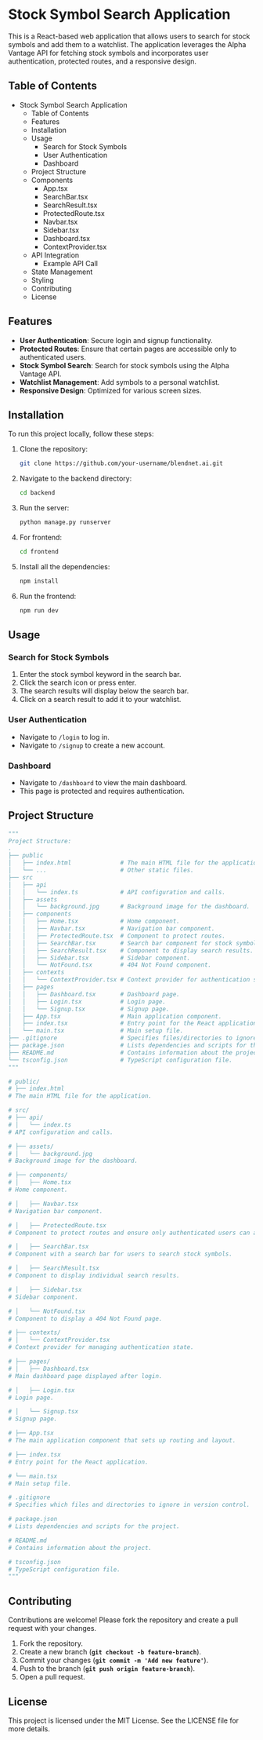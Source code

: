 # Stock Symbol Search Application

This is a React-based web application that allows users to search for stock symbols and add them to a watchlist. The application leverages the Alpha Vantage API for fetching stock symbols and incorporates user authentication, protected routes, and a responsive design.

## Table of Contents

- Stock Symbol Search Application
  - Table of Contents
  - Features
  - Installation
  - Usage
    - Search for Stock Symbols
    - User Authentication
    - Dashboard
  - Project Structure
  - Components
    - App.tsx
    - SearchBar.tsx
    - SearchResult.tsx
    - ProtectedRoute.tsx
    - Navbar.tsx
    - Sidebar.tsx
    - Dashboard.tsx
    - ContextProvider.tsx
  - API Integration
    - Example API Call
  - State Management
  - Styling
  - Contributing
  - License

## Features

- **User Authentication**: Secure login and signup functionality.
- **Protected Routes**: Ensure that certain pages are accessible only to authenticated users.
- **Stock Symbol Search**: Search for stock symbols using the Alpha Vantage API.
- **Watchlist Management**: Add symbols to a personal watchlist.
- **Responsive Design**: Optimized for various screen sizes.

## Installation

To run this project locally, follow these steps:

1. Clone the repository:

   ```bash
   git clone https://github.com/your-username/blendnet.ai.git

   ```

2. Navigate to the backend directory:

   ```bash
   cd backend

   ```

3. Run the server:

   ```bash
   python manage.py runserver

   ```

4. For frontend:

   ```bash
   cd frontend

   ```

5. Install all the dependencies:

   ```bash
   npm install

   ```

6. Run the frontend:

   ```bash
   npm run dev

   ```

## Usage

### Search for Stock Symbols

1. Enter the stock symbol keyword in the search bar.
2. Click the search icon or press enter.
3. The search results will display below the search bar.
4. Click on a search result to add it to your watchlist.

### User Authentication

- Navigate to `/login` to log in.
- Navigate to `/signup` to create a new account.

### Dashboard

- Navigate to `/dashboard` to view the main dashboard.
- This page is protected and requires authentication.

## Project Structure

```python
"""
Project Structure:
.
├── public
│   ├── index.html              # The main HTML file for the application.
│   └── ...                     # Other static files.
├── src
│   ├── api
│   │   └── index.ts            # API configuration and calls.
│   ├── assets
│   │   └── background.jpg      # Background image for the dashboard.
│   ├── components
│   │   ├── Home.tsx            # Home component.
│   │   ├── Navbar.tsx          # Navigation bar component.
│   │   ├── ProtectedRoute.tsx  # Component to protect routes.
│   │   ├── SearchBar.tsx       # Search bar component for stock symbols.
│   │   ├── SearchResult.tsx    # Component to display search results.
│   │   ├── Sidebar.tsx         # Sidebar component.
│   │   └── NotFound.tsx        # 404 Not Found component.
│   ├── contexts
│   │   └── ContextProvider.tsx # Context provider for authentication state.
│   ├── pages
│   │   ├── Dashboard.tsx       # Dashboard page.
│   │   ├── Login.tsx           # Login page.
│   │   └── Signup.tsx          # Signup page.
│   ├── App.tsx                 # Main application component.
│   ├── index.tsx               # Entry point for the React application.
│   └── main.tsx                # Main setup file.
├── .gitignore                  # Specifies files/directories to ignore in version control.
├── package.json                # Lists dependencies and scripts for the project.
├── README.md                   # Contains information about the project.
└── tsconfig.json               # TypeScript configuration file.
"""

# public/
# ├── index.html
# The main HTML file for the application.

# src/
# ├── api/
# │   └── index.ts
# API configuration and calls.

# ├── assets/
# │   └── background.jpg
# Background image for the dashboard.

# ├── components/
# │   ├── Home.tsx
# Home component.

# │   ├── Navbar.tsx
# Navigation bar component.

# │   ├── ProtectedRoute.tsx
# Component to protect routes and ensure only authenticated users can access them.

# │   ├── SearchBar.tsx
# Component with a search bar for users to search stock symbols.

# │   ├── SearchResult.tsx
# Component to display individual search results.

# │   ├── Sidebar.tsx
# Sidebar component.

# │   └── NotFound.tsx
# Component to display a 404 Not Found page.

# ├── contexts/
# │   └── ContextProvider.tsx
# Context provider for managing authentication state.

# ├── pages/
# │   ├── Dashboard.tsx
# Main dashboard page displayed after login.

# │   ├── Login.tsx
# Login page.

# │   └── Signup.tsx
# Signup page.

# ├── App.tsx
# The main application component that sets up routing and layout.

# ├── index.tsx
# Entry point for the React application.

# └── main.tsx
# Main setup file.

# .gitignore
# Specifies which files and directories to ignore in version control.

# package.json
# Lists dependencies and scripts for the project.

# README.md
# Contains information about the project.

# tsconfig.json
# TypeScript configuration file.
"""

```

## **Contributing**

Contributions are welcome! Please fork the repository and create a pull request with your changes.

1. Fork the repository.
2. Create a new branch (**`git checkout -b feature-branch`**).
3. Commit your changes (**`git commit -m 'Add new feature'`**).
4. Push to the branch (**`git push origin feature-branch`**).
5. Open a pull request.

## **License**

This project is licensed under the MIT License. See the LICENSE file for more details.
